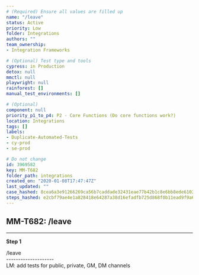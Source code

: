 ```yaml
---
# (Required) Ensure all values are filled up
name: "/leave"
status: Active
priority: Low
folder: Integrations
authors: ""
team_ownership: 
- Integration Frameworks

# (Optional) Test type and tools
cypress: in Production
detox: null
mmctl: null
playwright: null
rainforest: []
manual_test_environments: []

# (Optional)
component: null
priority_p1_to_p4: P2 - Core Functions (Do core functions work?)
location: Integrations
tags: []
labels: 
- Duplicate-Automated-Tests
- cy-prod
- se-prod

# Do not change
id: 3969582
key: MM-T682
folder_path: integrations
created_on: "2020-01-08T17:47:47Z"
last_updated: ""
case_hashed: 8cea6a3e91266269ca56b7caddade32431eae77b42b1c8e6bb8ede6102b6f82b0213cfdf51ec71404efa5ca602d797c6
steps_hashed: e2cbf79ae4e1a828418e64287a38d16efadfb725d868f0b11ead9f9a6a136d3538d1c24906677af74a4ecb44a6206ebd
---
```


## MM-T682: /leave

---

**Step 1**

/leave\
\--------------------\
LM: add tests for public, private, GM, DM channels
